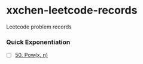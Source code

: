 # xxchen-leetcode-records
Leetcode problem records
### Quick Exponentiation
- [ ] [50. Pow(x, n)](https://leetcode.cn/problems/powx-n/description/)
